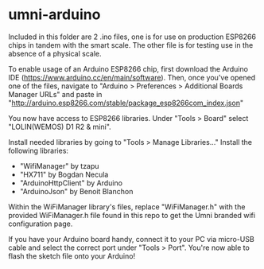 # umni-arduino

Included in this folder are 2 .ino files, one is for use on production ESP8266 chips in tandem with the smart scale. The other file is for testing use in the absence of a physical scale.

To enable usage of an Arduino ESP8266 chip, first download the Arduino IDE (https://www.arduino.cc/en/main/software). Then, once you've opened one of the files, navigate to "Arduino > Preferences > Additional Boards Manager URLs" and paste in "http://arduino.esp8266.com/stable/package_esp8266com_index.json"

You now have access to ESP8266 libraries. Under "Tools > Board" select "LOLIN(WEMOS) D1 R2 & mini".

Install needed libraries by going to "Tools > Manage Libraries..." Install the following libraries:
- "WifiManager" by tzapu
- "HX711" by Bogdan Necula
- "ArduinoHttpClient" by Arduino
- "ArduinoJson" by Benoit Blanchon

Within the WiFiManager library's files, replace "WiFiManager.h" with the provided WiFiManager.h file found in this repo to get the Umni branded wifi configuration page.

If you have your Arduino board handy, connect it to your PC via micro-USB cable and select the correct port under "Tools > Port". You're now able to flash the sketch file onto your Arduino!

